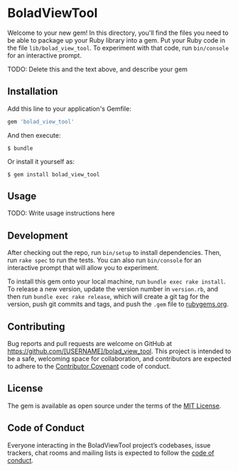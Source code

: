 # BoladViewTool

Welcome to your new gem! In this directory, you'll find the files you need to be able to package up your Ruby library into a gem. Put your Ruby code in the file `lib/bolad_view_tool`. To experiment with that code, run `bin/console` for an interactive prompt.

TODO: Delete this and the text above, and describe your gem

## Installation

Add this line to your application's Gemfile:

```ruby
gem 'bolad_view_tool'
```

And then execute:

    $ bundle

Or install it yourself as:

    $ gem install bolad_view_tool

## Usage

TODO: Write usage instructions here

## Development

After checking out the repo, run `bin/setup` to install dependencies. Then, run `rake spec` to run the tests. You can also run `bin/console` for an interactive prompt that will allow you to experiment.

To install this gem onto your local machine, run `bundle exec rake install`. To release a new version, update the version number in `version.rb`, and then run `bundle exec rake release`, which will create a git tag for the version, push git commits and tags, and push the `.gem` file to [rubygems.org](https://rubygems.org).

## Contributing

Bug reports and pull requests are welcome on GitHub at https://github.com/[USERNAME]/bolad_view_tool. This project is intended to be a safe, welcoming space for collaboration, and contributors are expected to adhere to the [Contributor Covenant](http://contributor-covenant.org) code of conduct.

## License

The gem is available as open source under the terms of the [MIT License](https://opensource.org/licenses/MIT).

## Code of Conduct

Everyone interacting in the BoladViewTool project’s codebases, issue trackers, chat rooms and mailing lists is expected to follow the [code of conduct](https://github.com/[USERNAME]/bolad_view_tool/blob/master/CODE_OF_CONDUCT.md).
